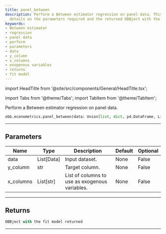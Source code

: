 ```yaml
---
title: panel_between
description: Perform a Between estimator regression on panel data. This page provides
  details on the parameters required and the returned OBBject with the fit model.
keywords:
- Between estimator
- regression
- panel data
- perform
- parameters
- data
- y_column
- x_columns
- exogenous variables
- returns
- fit model
---
```


import HeadTitle from '@site/src/components/General/HeadTitle.tsx';

<HeadTitle title="econometrics /panel_between - Reference | OpenBB Platform Docs" />

<!-- markdownlint-disable MD012 MD031 MD033 -->

import Tabs from '@theme/Tabs';
import TabItem from '@theme/TabItem';

Perform a Between estimator regression on panel data.

```python wordwrap
obb.econometrics.panel_between(data: Union[list, dict, pd.DataFrame, List[pd.DataFrame], pd.Series, List[pd.Series], numpy.ndarray, Data, List[Data]], y_column: str, x_columns: List[str])
```

---

## Parameters

<Tabs>
<TabItem value="standard" label="Standard">

| Name | Type | Description | Default | Optional |
| ---- | ---- | ----------- | ------- | -------- |
| data | List[Data] | Input dataset. | None | False |
| y_column | str | Target column. | None | False |
| x_columns | List[str] | List of columns to use as exogenous variables. | None | False |
</TabItem>

</Tabs>

---

## Returns

```python wordwrap
OBBject with the fit model returned
```

---

